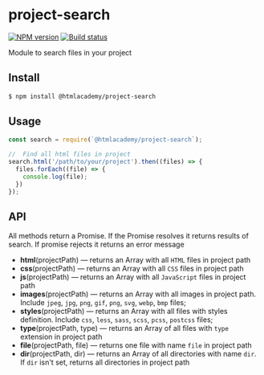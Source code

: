 # project-search

[![NPM version][npm-image]][npm-url]
[![Build status][travis-image]][travis-url]

Module to search files in your project

## Install
```bash
$ npm install @htmlacademy/project-search
```

## Usage
```js
const search = require(`@htmlacademy/project-search`);

//  Find all html files in project
search.html('/path/to/your/project').then((files) => {
  files.forEach((file) => {
    console.log(file);
  })
});
```

## API

All methods return a Promise. If the Promise resolves it returns results of search. If promise rejects it returns an error message

- **html**(projectPath) — returns an Array with all `HTML` files in project path
- **css**(projectPath) — returns an Array with all `CSS` files in project path
- **js**(projectPath) — returns an Array with all `JavaScript` files in project path
- **images**(projectPath) — returns an Array with all images in project path. Include `jpeg`, `jpg`, `png`, `gif`, `png`, `svg`, `webp`, `bmp` files;
- **styles**(projectPath) — returns an Array with all files with styles definition. Include `css`, `less`, `sass`, `scss`, `pcss`, `postcss` files;
- **type**(projectPath, type) — returns an Array of all files with `type` extension in project path
- **file**(projectPath, file) — returns one file with name `file` in project path
- **dir**(projectPath, dir) — returns an Array of all directories with name `dir`. If `dir` isn't set, returns all directories in project path

[npm-image]: https://img.shields.io/npm/v/@htmlacademy/project-search.svg?style=flat
[npm-url]: https://www.npmjs.com/package/@htmlacademy/project-search
[travis-image]: https://travis-ci.org/htmlacademy/project-search.svg?branch=master
[travis-url]: https://travis-ci.org/htmlacademy/project-search
